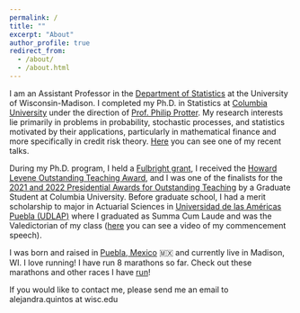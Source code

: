 ```yaml
---
permalink: /
title: ""
excerpt: "About"
author_profile: true
redirect_from:
  - /about/
  - /about.html
---
```


I am an Assistant Professor in the [Department of Statistics](https://stat.wisc.edu/) at the University of Wisconsin-Madison. I completed my Ph.D. in Statistics at [Columbia University](https://stat.columbia.edu) under the direction of [Prof. Philip Protter](http://www.stat.columbia.edu/~protter/). My research interests lie primarily in problems in probability, stochastic processes, and statistics motivated by their applications, particularly in mathematical finance and more specifically in credit risk theory. [Here](https://youtu.be/8R5VFvpx6ok) you can see one of my recent talks.

During my Ph.D. program, I held a [Fulbright grant](https://us.fulbrightonline.org/), I received the [Howard Levene Outstanding Teaching Award](https://stat.columbia.edu/howard-levene-outstanding-teaching-award/), and I was one of the finalists for the [2021 and 2022 Presidential Awards for Outstanding Teaching](https://provost.columbia.edu/content/presidential-awards-outstanding-teaching) by a Graduate Student at Columbia University. Before graduate school, I had a merit scholarship to major in Actuarial Sciences in [Universidad de las Américas Puebla (UDLAP)](https://www.udlap.mx/web/en/) where I graduated as Summa Cum Laude and was the Valedictorian of my class ([here](https://youtu.be/5GwOKZw3wdo?t=4943) you can see a video of my commencement speech).

I was born and raised in [Puebla, Mexico](https://en.wikipedia.org/wiki/Puebla_(city)) 🇲🇽 and currently live in Madison, WI. I love running! I have run 8 marathons so far. Check out these marathons and other races I have [run](/runs/)!

If you would like to contact me, please send me an email to alejandra.quintos at wisc.edu
